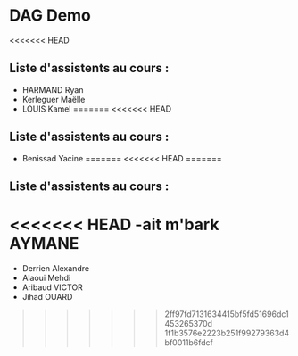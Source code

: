 # DAG Demo

<<<<<<< HEAD
## Liste d'assistents au cours :

- HARMAND Ryan
- Kerleguer Maëlle
- LOUIS Kamel 
=======
<<<<<<< HEAD
## Liste d'assistents au cours :
- Benissad Yacine
=======
<<<<<<< HEAD
=======
## Liste d'assistents au cours :
<<<<<<< HEAD
-ait m'bark AYMANE
=======
- Derrien Alexandre
- Alaoui Mehdi
- Aribaud VICTOR
- Jihad OUARD
>>>>>>> 2ff97fd7131634415bf5fd51696dc1453265370d
>>>>>>> 1f1b3576e2223b251f99279363d4bf0011b6fdcf
